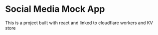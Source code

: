 # Social Media Mock App
This is a project built with react and linked to cloudflare workers and KV store